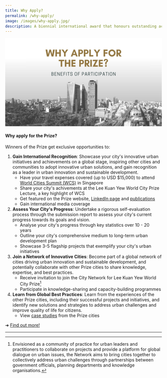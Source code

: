 ```yaml
---
title: Why Apply?
permalink: /why-apply/
image: /images/why-apply.jpg/
description: A biennial international award that honours outstanding achievements and contributions to the creation of liveable, vibrant and sustainable urban communities around the world.
---
```


![Why oh why](/images/why-apply.jpg)

#### **Why apply for the Prize?**

Winners of the Prize get exclusive opportunities to:

1. **Gain International Recognition**: Showcase your city's innovative urban initiatives and achievements on a global stage, inspiring other cities and communities to adopt innovative urban solutions, and gain recognition as a leader in urban innovation and sustainable development. 
   - Have your travel expenses covered (up to USD $15,000) to attend [World Cities Summit (WCS)](https://www.worldcitiessummit.com.sg/) in Singapore
   - Share your city's achivements at the Lee Kuan Yew World City Prize Lecture, a key highlight of WCS
   - Get featured on the Prize website, [LinkedIn page](https://www.linkedin.com/company/worldcityprize/) and [publications](documents/worldcityprize-2024.pdf/)
   - Gain international media coverage
2. **Assess Your City's Progress**: Undertake a rigorous self-evaluation process through the submission report to assess your city's current progress towards its goals and vision.
   - Analyse your city's progress through key statistics over 10 - 20 years
   - Outline your city's comprehensive medium to long-term urban development plan
   - Showcase 3-5 flagship projects that exemplify your city's urban initiatives 
3. **Join a Network of Innovative Cities**: Become part of a global network of cities driving urban innovation and sustainable development, and potentially collaborate with other Prize cities to share knowledge, expertise, and best practices.
   - Receive invitation to join the City Network for Lee Kuan Yew World City Prize[^1]
   - Participate in knowledge-sharing and capacity-building programmes
4. **Learn from Global Best Practices**: Learn from the experiences of the other Prize cities, including their successful projects and initiatives, and identify new solutions and strategies to address urban challenges and improve quality of life for citizens.
   - View [case studies](/resources/case-studies/) from the Prize cities

➜ [Find out more!](/prize-cycle/)

---

[^1]: Envisioned as a community of practice for urban leaders and practitioners to collaborate on projects and provide a platform for global dialogue on urban issues, the Network aims to bring cities together to collectively address urban challenges through partnerships between government officials, planning departments and knowledge organisations.
